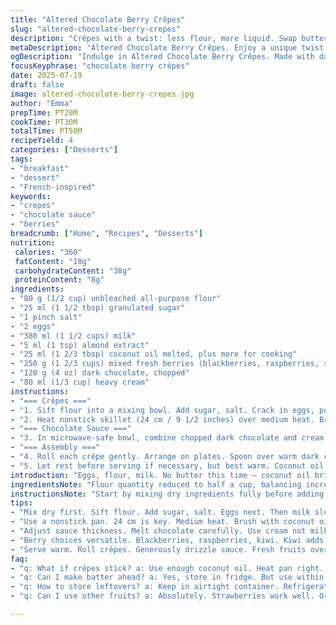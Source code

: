 ```yaml
---
title: "Altered Chocolate Berry Crêpes"
slug: "altered-chocolate-berry-crepes"
description: "Crêpes with a twist: less flour, more liquid. Swap butter for coconut oil, vanilla for almond extract, milk chocolate for dark. Blueberries and raspberries swap harmoniously with blackberries and sliced kiwi. Batter rests briefly for 15 minutes. Cook thin, quick: about a minute per side. Warm sauce made with dark chocolate melted with cream instead of milk, slightly thicker. Serve rolled crêpes smothered in sauce, crowned with fresh fruit. Balanced sweet and tangy, with texture contrast."
metaDescription: "Altered Chocolate Berry Crêpes. Enjoy a unique twist with less flour, coconut oil, almond extract, and dark chocolate. Perfect for brunch or dessert."
ogDescription: "Indulge in Altered Chocolate Berry Crêpes. Made with dark chocolate, coconut oil, and fresh fruits. A delightful twist on a classic recipe."
focusKeyphrase: "chocolate berry crêpes"
date: 2025-07-19
draft: false
image: altered-chocolate-berry-crepes.jpg
author: "Emma"
prepTime: PT20M
cookTime: PT30M
totalTime: PT50M
recipeYield: 4
categories: ["Desserts"]
tags:
- "breakfast"
- "dessert"
- "French-inspired"
keywords:
- "crepes"
- "chocolate sauce"
- "berries"
breadcrumb: ["Home", "Recipes", "Desserts"]
nutrition: 
 calories: "360"
 fatContent: "18g"
 carbohydrateContent: "38g"
 proteinContent: "8g"
ingredients:
- "80 g (1/2 cup) unbleached all-purpose flour"
- "25 ml (1 1/2 tbsp) granulated sugar"
- "1 pinch salt"
- "2 eggs"
- "380 ml (1 1/2 cups) milk"
- "5 ml (1 tsp) almond extract"
- "25 ml (1 2/3 tbsp) coconut oil melted, plus more for cooking"
- "250 g (1 2/3 cups) mixed fresh berries (blackberries, raspberries, sliced kiwi)"
- "120 g (4 oz) dark chocolate, chopped"
- "80 ml (1/3 cup) heavy cream"
instructions:
- "=== Crêpes ==="
- "1. Sift flour into a mixing bowl. Add sugar, salt. Crack in eggs, pour 90 ml (3/8 cup) of milk, then almond extract. Whisk to combine into a lumpy paste. Slowly add remaining milk while stirring. Blend melted coconut oil last. Batter should be smooth but slightly airy. Let sit 15 minutes—resting helps hydration."
- "2. Heat nonstick skillet (24 cm / 9 1/2 inches) over medium heat. Brush lightly with coconut oil. Pour 60 ml (1/4 cup) batter into center. Tilt skillet in circles to spread thin. Edges lift when set and turning golden, about 50 seconds. Flip carefully. Cook another 30 seconds. Remove to plate. Cover loosely with foil to retain warmth and moisture. Repeat till batter gone."
- "=== Chocolate Sauce ==="
- "3. In microwave-safe bowl, combine chopped dark chocolate and cream. Heat in short bursts (20 seconds), stirring often, until melted and creamy. If too thick, add a splash cream, whisk to combine. Sauce thicker and more intense than milk chocolate version."
- "=== Assembly ==="
- "4. Roll each crêpe gently. Arrange on plates. Spoon over warm dark chocolate sauce generously. Scatter mixed berries and kiwi slices on top. Eat immediately. Sauce seeps into crepe folds; berries add tart freshness and vibrant texture."
- "5. Let rest before serving if necessary, but best warm. Coconut oil gives subtle tropical note replacing butter’s richness, almond extract shifts vanilla undertone. Dark chocolate deepens sauce flavor. Kiwi adds unexpected color and zing."
introduction: "Eggs, flour, milk. No butter this time — coconut oil brings a different shade. Vanilla replaced by almond extract, subtle but something else. Crêpes thin, almost translucent. Batter rests just enough, fifteen minutes is key—not long, but important. Chocolate sauce melted dark chocolate plus heavy cream; richer, denser, not runny like milk chocolate and milk. Fruit bright, mixed: blackberries, raspberries, kiwi. Kiwi with texture, tart, surprising in flavor and color. Roll crêpes carefully, fold like fragile scarves, layer sauce over. Cool contrasts in the softness and crunch. Serve quickly before it all settles. Breakfast or brunch, but altered. Familiar yet not the same. Less sugar too, less flour. More liquid. The pans hot. This is a dance in making. Crisp edges with tender middle. Chocolate thick and glossy, berries burst with freshness. The kitchen smells of toasted coconut and almond, bittersweet chocolate. Almost dessert, almost everyday. Ready?"
ingredientsNote: "Flour quantity reduced to half a cup, balancing increased milk for thinner batter, making crêpes lighter. Coconut oil replaces butter, melting easily with subtle nutty aroma. Almond extract swaps vanilla, lending a delicate fragrance that pairs well with coconut notes. Dark chocolate adds deeper flavor complexity, richer body in sauce; cream used instead of milk thickens sauce, enhancing mouthfeel. Fruit choices focus on blackberries and raspberries, with kiwi slices adding acidity and texture contrast. Sugar slightly lowered, allowing natural fruit sweetness to show through. Technique-wise, allow batter to rest for 15 minutes; this helps gluten soften and hydration complete resulting in tender crêpes."
instructionsNote: "Start by mixing dry ingredients fully before adding any wet elements to avoid lumps. Incorporate eggs and 90 ml milk first, whisking to paste before gradually adding remaining milk. Blend in melted coconut oil last to preserve its flavor. Rest batter for 15 minutes at room temperature. Use a nonstick pan, 24 cm diameter, medium heat, brushing with coconut oil before each crêpe for even cooking and non-stick. Pour 60 ml per crêpe, tilt pan swiftly to spread thin. Cook about 50 seconds until edges lift and color forms, then flip and cook 30 seconds more. Remove and keep warm under foil. For sauce, melt chopped dark chocolate with cream in short microwave bursts, stirring often to prevent seizing or overheating. Sauce thicker than milk-based, adjust cream to smoothness. Serve crêpes rolled, cover generously with warm sauce, garnish with fresh mixed berries and kiwi slices. Serve immediately for contrasts of temperature and texture."
tips:
- "Mix dry first. Sift flour. Add sugar, salt. Eggs next. Then milk slowly. This prevents lumps. Gradually stir to combine until smooth. Rest 15 minutes."
- "Use a nonstick pan. 24 cm is key. Medium heat. Brush with coconut oil. Pour 60 ml batter. Tilt to spread thin. Edges lift when ready. Flip carefully."
- "Adjust sauce thickness. Melt chocolate carefully. Use cream not milk. Microwave bursts work best. Stir often to prevent burning. Add a bit of cream if too thick."
- "Berry choices versatile. Blackberries, raspberries, kiwi. Kiwi adds texture, a bit of acidity. But berries should be ripe. Burst of flavor crucial. Color matters."
- "Serve warm. Roll crêpes. Generously drizzle sauce. Fresh fruits over top. Serve right away for best taste. Keeps warm under foil if needed. Textures contrast deliciously."
faq:
- "q: What if crêpes stick? a: Use enough coconut oil. Heat pan right. Test with a drop of batter. edges should lift."
- "q: Can I make batter ahead? a: Yes, store in fridge. But use within 24 hours. Let come back to room temp before cooking."
- "q: How to store leftovers? a: Keep in airtight container. Refrigerate for up to 2 days. Reheat in skillet or microwave. Use caution."
- "q: Can I use other fruits? a: Absolutely. Strawberries work well. Or bananas if wanting sweetness. Experiment, see what you like."

---
```

